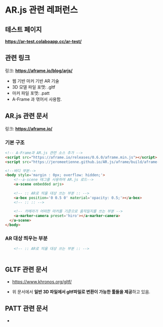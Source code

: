 # AR.js 관련 레퍼런스



## 테스트 페이지

**https://ar-test.colaboapp.cc/ar-test/**



## 관련 링크

링크: **https://aframe.io/blog/arjs/**


- 웹 기반 마커 기반 AR 기술
- 3D 모델 파일 포맷: .gltf
- 마커 파일 포맷: .patt
- A-Frame 과 엮어서 사용함.



## AR.js 관련 문서

링크: **https://aframe.io/**

### 기본 구조

```HTML
<!-- A-Frame과 AR.js 관련 소스 추가 -->
<script src="https://aframe.io/releases/0.6.0/aframe.min.js"></script>
<script src="https://jeromeetienne.github.io/AR.js/aframe/build/aframe-ar.js"></script>

<!--바디 부분-->
<body style='margin : 0px; overflow: hidden;'>
	<!--a-scene 태그를 사용하여 AR.js 로드-->
    <a-scene embedded arjs>
        
    <!-- :: AR로 띄울 대상 쓰는 부분 :: -->
    <a-box position='0 0.5 0' material='opacity: 0.5;'></a-box>
    <!-- :: :: -->
        
    <!-- 카메라가 어떠한 마커를 기준으로 움직일지를 쓰는 부분 -->
    <a-marker-camera preset='hiro'></a-marker-camera>
  </a-scene>
</body>
```



### AR 대상 띄우는 부분

```HTML
	<!-- :: AR로 띄울 대상 쓰는 부분 :: -->
	
```









## GLTF  관련 문서

- https://www.khronos.org/gltf/

- 위 문서에서 **일반 3D 파일에서 gltf파일로 변환이 가능한 툴들을 제공**하고 있음.



## PATT 관련 문서

- 